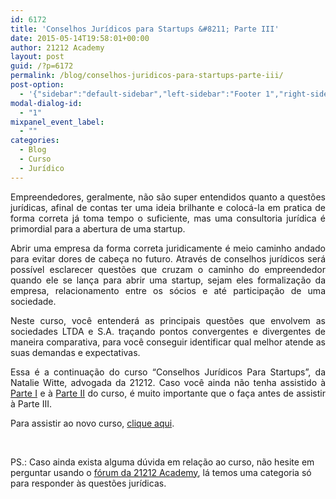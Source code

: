 ```yaml
---
id: 6172
title: 'Conselhos Jurídicos para Startups &#8211; Parte III'
date: 2015-05-14T19:58:01+00:00
author: 21212 Academy
layout: post
guid: /?p=6172
permalink: /blog/conselhos-juridicos-para-startups-parte-iii/
post-option:
  - '{"sidebar":"default-sidebar","left-sidebar":"Footer 1","right-sidebar":"Footer 1","page-title":"","page-caption":""}'
modal-dialog-id:
  - "1"
mixpanel_event_label:
  - ""
categories:
  - Blog
  - Curso
  - Jurídico
---
```

<p style="text-align: justify;">
  Empreendedores, geralmente, não são super entendidos quanto a questões jurídicas, afinal de contas ter uma ideia brilhante e colocá-la em pratica de forma correta já toma tempo o suficiente, mas uma consultoria jurídica é primordial para a abertura de uma startup.
</p>

<p style="text-align: justify;">
  Abrir uma empresa da forma correta juridicamente é meio caminho andado para evitar dores de cabeça no futuro. Através de conselhos jurídicos será possível esclarecer questões que cruzam o caminho do empreendedor quando ele se lança para abrir uma startup, sejam eles formalização da empresa, relacionamento entre os sócios e até participação de uma sociedade.
</p>

<p style="text-align: justify;">
  Neste curso, você entenderá as principais questões que envolvem as sociedades LTDA e S.A. traçando pontos convergentes e divergentes de maneira comparativa, para você conseguir identificar qual melhor atende as suas demandas e expectativas.
</p>

<p style="text-align: justify;">
  Essa é a continuação do curso &#8220;Conselhos Jurídicos Para Startups&#8221;, da Natalie Witte, advogada da 21212. Caso você ainda não tenha assistido à <a href="/course/conselhos-juridicos-para-startups-1/?course_page=1">Parte I</a> e à <a href="/course/conselhos-juridicos-para-startups-2/">Parte II</a> do curso, é muito importante que o faça antes de assistir à Parte III.
</p>

<p style="text-align: justify;">
  Para assistir ao novo curso, <a title="Conselhos Jurídicos para Startups – 2" href="/course/conselhos-juridicos-para-startups-3//course/conselhos-juridicos-para-startups-3/?course_type=content&course_page=1">clique aqui</a>.
</p>

&nbsp;

PS.: Caso ainda exista alguma dúvida em relação ao curso, não hesite em perguntar usando o [fórum da 21212 Academy](http://forum-academy.21212.com), lá temos uma categoria só para responder às questões jurídicas.